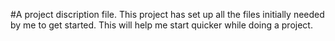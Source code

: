 #A project discription file.
This project has set up all the files initially needed by me to get started. This will help me start quicker while doing a project. 